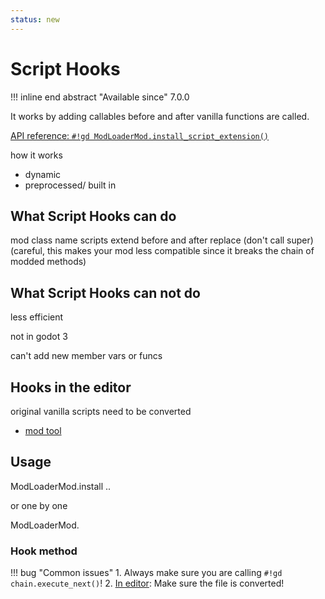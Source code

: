 ```yaml
---
status: new
---
```


# Script Hooks

!!! inline end abstract "Available since" 
    7.0.0

It works by adding callables before and after vanilla functions are called. 

[API reference: `#!gd ModLoaderMod.install_script_extension()`](/api/ModLoaderMod/#install_script_extension)

how it works
- dynamic
- preprocessed/ built in

## What Script Hooks __can__ do

mod class name scripts
extend before and after 
replace (don't call super) (careful, this makes your mod less compatible since it breaks the chain of modded methods)


## What Script Hooks can __not__ do

less efficient

not in godot 3

can't add new member vars or funcs

## Hooks in the editor

original vanilla scripts need to be converted
- [mod tool](/guides/modding/tools/mod_tool/)

## Usage

ModLoaderMod.install ..

or one by one

ModLoaderMod.

### Hook method

!!! bug "Common issues"
    1. Always make sure you are calling `#!gd chain.execute_next()`!
    2. [In editor](#hooks-in-the-editor): Make sure the file is converted!

